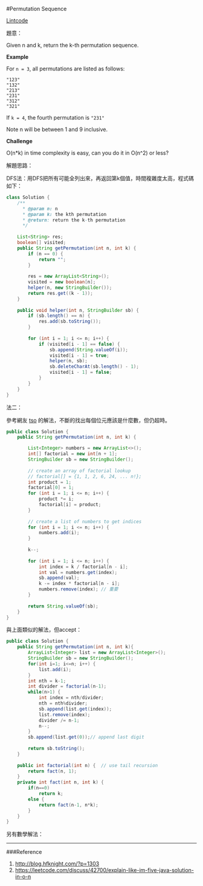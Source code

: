 #Permutation Sequence

[Lintcode](http://www.lintcode.com/en/problem/permutation-sequence/)

題意：

Given n and k, return the k-th permutation sequence.

**Example**

For ```n = 3```, all permutations are listed as follows:
```
"123"
"132"
"213"
"231"
"312"
"321"
```
If ```k = 4```, the fourth permutation is ```"231"```

Note
n will be between 1 and 9 inclusive.

**Challenge**

O(n*k) in time complexity is easy, can you do it in O(n^2) or less?

解題思路：

DFS法：用DFS把所有可能全列出來，再返回第k個值，時間複雜度太高，程式碼如下：

```java
class Solution {
    /**
      * @param n: n
      * @param k: the kth permutation
      * @return: return the k-th permutation
      */
      
    List<String> res;
    boolean[] visited;
    public String getPermutation(int n, int k) {
        if (n == 0) {
            return "";
        }
        
        res = new ArrayList<String>();
        visited = new boolean[n];
        helper(n, new StringBuilder());
        return res.get((k - 1));
    }
    
    public void helper(int n, StringBuilder sb) {
        if (sb.length() == n) {
            res.add(sb.toString());
        }
        
        for (int i = 1; i <= n; i++) {
            if (visited[i - 1] == false) {
                sb.append(String.valueOf(i));
                visited[i - 1] = true;
                helper(n, sb);
                sb.deleteCharAt(sb.length() - 1);
                visited[i - 1] = false;
            }
        }
    }
}


```

法二：

參考網友 [tso](https://leetcode.com/discuss/42700/explain-like-im-five-java-solution-in-o-n) 的解法，不斷的找出每個位元應該是什麼數，但仍超時。

```java
public class Solution {
    public String getPermutation(int n, int k) {

        List<Integer> numbers = new ArrayList<>();
        int[] factorial = new int[n + 1];
        StringBuilder sb = new StringBuilder();
        
        // create an array of factorial lookup
        // factorial[] = {1, 1, 2, 6, 24, ... n!};
        int product = 1;
        factorial[0] = 1;
        for (int i = 1; i <= n; i++) {
            product *= i;
            factorial[i] = product;
        }
        
        // create a list of numbers to get indices
        for (int i = 1; i <= n; i++) {
            numbers.add(i);
        }
        
        k--;
        
        for (int i = 1; i <= n; i++) {
            int index = k / factorial[n - i];
            int val = numbers.get(index);
            sb.append(val);
            k -= index * factorial[n - i];
            numbers.remove(index); // 重要
        }
        
        return String.valueOf(sb);
    }
}
```

與上面類似的解法，但accept：

```java
public class Solution {
    public String getPermutation(int n, int k){
        ArrayList<Integer> list = new ArrayList<Integer>();
        StringBuilder sb = new StringBuilder();
        for(int i=1; i<=n; i++) {
            list.add(i);
        }
        int nth = k-1;
        int divider = factorial(n-1);  
        while(n>1) {
            int index = nth/divider;
            nth = nth%divider;
            sb.append(list.get(index));
            list.remove(index);
            divider /= n-1;
            n--;            
        }
        sb.append(list.get(0));// append last digit
    
        return sb.toString();
    }
    
    public int factorial(int n) {  // use tail recursion
        return fact(n, 1);
    }
    private int fact(int n, int k) {
        if(n==0)
            return k;
        else {
            return fact(n-1, n*k);
        }
    }
}
```
另有數學解法：


---
###Reference
1. http://blog.hfknight.com/?p=1303
2. https://leetcode.com/discuss/42700/explain-like-im-five-java-solution-in-o-n
